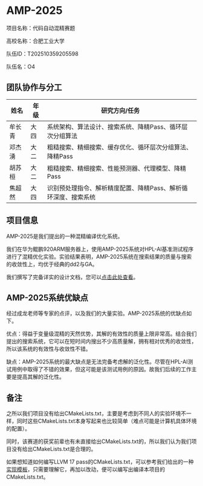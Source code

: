 # AMP-2025   

项目名称：代码自动混精赛题

高校名称：合肥工业大学

队伍ID：T202510359205598

队伍名：O4

## 团队协作与分工

| 姓名   | 年级 | 研究方向/任务                                                                 |
|--------|------|-------------------------------------------------------------------------------|
| 牟长青 | 大四 | 系统架构、算法设计、搜索系统、降精Pass、循环层次分组算法                                |
| 邓杰湧 | 大二 | 粗糙搜索、精细搜索、缓存优化、循环层次分组算法、降精Pass                                |
| 胡苏桓 | 大二 | 粗糙搜索、精细搜索、性能预测器、代理模型、降精Pass                                      |
| 焦超然 | 大四 | 识别预处理指令、解析精度配置、降精Pass、解析循环深度、搜索系统                          |


## 项目信息
AMP-2025是我们提出的一种混精编译优化系统。

我们在华为鲲鹏920ARM服务器上，使用AMP-2025系统对HPL-AI基准测试程序进行了混精优化实验。实验结果表明，AMP-2025系统在搜索结果的质量与搜索的收敛性上，均优于经典的dd2与GA。

我们撰写了完备详实的设计文档，您可以[点击此处查看](设计文档.pdf)。

## AMP-2025系统优缺点
经过成龙老师等专家的点评，以及我们的大量实验。AMP-2025系统的优缺点如下。

优点：得益于变量级混精的天然优势，其解的有效性的质量上限非常高。结合我们提出的搜索系统，它可以在短时间内搜出不少高质量解，拥有相对优秀的收敛性，所以该系统的有效性与收敛性不错。

缺点：AMP-2025系统的最大缺点是无法完备考虑解的泛化性。尽管在HPL-AI测试用例中取得了不错的效果，但这可能是该测试用例的原因。故我们后续的工作主要是提高其解的泛化性。

## 备注
之所以我们项目没有给出CMakeLists.txt，主要是考虑到不同人的实验环境不一样，同时这些CMakeLists.txt本身写起来也比较简单（难点可能是计算机具体环境的配置）。

同时，该赛道的获奖前辈也有未直接给出CMakeLists.txt的，所以我们认为我们项目没有给出CMakeLists.txt是合理的。

如果想知道如何编写LLVM 17 pass的CMakeLists.txt，可以参考我们给出的一种[实现模板](编译模板.txt)，只需要理解它，再加以改动，便可以编写出编译本项目的CMakeLists.txt。